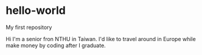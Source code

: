# hello-world
My first repository

Hi I'm a senior fron NTHU in Taiwan.
I'd like to travel around in Europe while make money by coding after I graduate.
